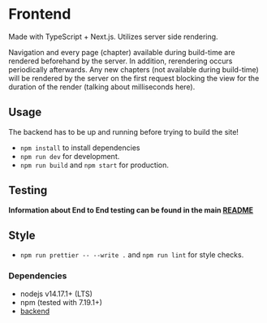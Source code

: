 # Frontend

Made with TypeScript + Next.js. Utilizes server side rendering.

Navigation and every page (chapter) available during build-time are rendered beforehand by the server. In addition, rerendering occurs periodically afterwards. Any new chapters (not available during build-time) will be rendered by the server on the first request blocking the view for the duration of the render (talking about milliseconds here).

## Usage

The backend has to be up and running before trying to build the site!

- `npm install` to install dependencies
- `npm run dev` for development.
- `npm run build` and `npm start` for production.

## Testing

**Information about End to End testing can be found in the main [README](../README.md)**

## Style

- `npm run prettier -- --write .` and `npm run lint` for style checks.

### Dependencies

- nodejs v14.17.1+ (LTS)
- npm (tested with 7.19.1+)
- [backend](../backend)
